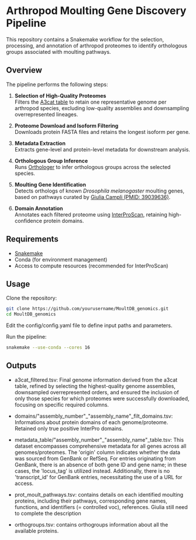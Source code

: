 # Arthropod Moulting Gene Discovery Pipeline

This repository contains a Snakemake workflow for the selection, 
processing, and annotation of arthropod proteomes to identify orthologous 
groups associated with moulting pathways.

## Overview

The pipeline performs the following steps:

1. **Selection of High-Quality Proteomes**  
   Filters the [A3cat 
table](https://a3cat.unil.ch) to retain 
one representative genome per arthropod species, excluding low-quality 
assemblies and downsampling overrepresented lineages.

2. **Proteome Download and Isoform Filtering**  
   Downloads protein FASTA files and retains the longest isoform per 
gene.

3. **Metadata Extraction**  
   Extracts gene-level and protein-level metadata for downstream 
analysis.

4. **Orthologous Group Inference**  
   Runs [Orthologer](https://orthologer.ezlab.org) to infer 
orthologous groups across the selected species.

5. **Moulting Gene Identification**  
   Detects orthologs of known *Drosophila melanogaster* moulting genes, 
based on pathways curated by [Giulia Campli (PMID: 
39039636)](https://pubmed.ncbi.nlm.nih.gov/39039636/).

6. **Domain Annotation**  
   Annotates each filtered proteome using 
[InterProScan](https://www.ebi.ac.uk/interpro/), 
retaining high-confidence protein domains.

## Requirements

- [Snakemake](https://snakemake.readthedocs.io/)
- Conda (for environment management)
- Access to compute resources (recommended for InterProScan)

## Usage

Clone the repository:

```bash
git clone https://github.com/yourusername/MoultDB_genomics.git
cd MoultDB_genomics
```

Edit the config/config.yaml file to define input paths and parameters.

Run the pipeline:

```bash
snakemake --use-conda --cores 16
```

## Outputs

- a3cat_filtered.tsv: Final genome information derived from the a3cat table, refined by 
selecting the highest-quality genome assemblies, downsampled overrepresented orders, and ensured the inclusion of only those species for which proteomes were successfully downloaded, focusing on specific required columns.
                   
- domains/"assembly_number"_"assembly_name"_filt_domains.tsv: Informations about protein 
domains of each genome/proteome. Retained only true positive InterPro domains.  

- metadata_table/"assembly_number"_"assembly_name"_table.tsv: This dataset encompasses 
comprehensive metadata for all genes across all genomes/proteomes. The 'origin' column 
indicates whether the data was sourced from GenBank or RefSeq. For entries originating 
from GenBank, there is an absence of both gene ID and gene name; in these cases, the 
'locus_tag' is utilized instead. Additionally, there is no 'transcript_id' for GenBank entries, necessitating the use of a URL for access.

- prot_moult_pathways.tsv:  contains details on each identified moulting proteins, including their pathways, corresponding gene names, functions, and identifiers (= controlled voc), references. Giulia still need to complete the description 

- orthogroups.tsv: contains orthogroups information about all the available proteins. 




